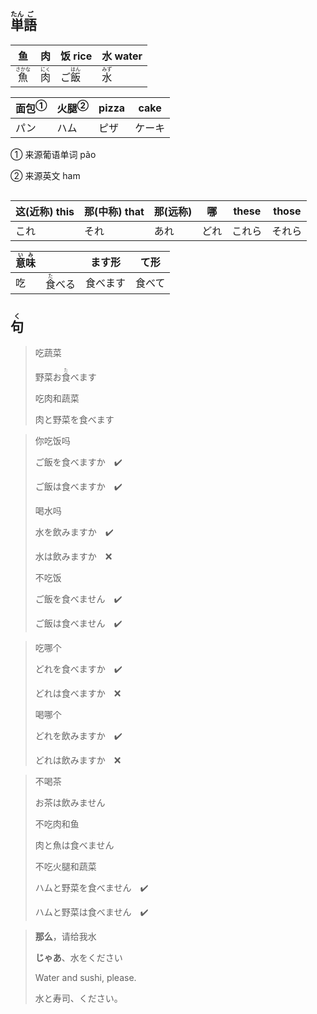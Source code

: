 ## <ruby><rb>単</rb><rt>たん</rt></ruby><ruby><rb>語</rb><rt>ご</rt></ruby>

| 鱼                             | 肉                           | 饭 rice                        | 水 water                     |
| ------------------------------ | ---------------------------- | ------------------------------ | ---------------------------- |
| <ruby>魚<rt>さかな</rt></ruby> | <ruby>肉<rt>にく</rt></ruby> | ご<ruby>飯<rt>はん</rt></ruby> | <ruby>水<rt>みず</rt></ruby> |

| <a>面包</a><sup>①</sup> | <a>火腿</a><sup>②</sup> | pizza | cake   |
| ----------------------- | ----------------------- | ----- | ------ |
| パン                    | ハム                    | ピザ  | ケーキ |

① 来源葡语单词 pão

② 来源英文 ham

## 

| 这(近称) this | 那(中称) that | 那(远称) | 哪   | these  | those  |
| ------------- | ------------- | -------- | ---- | ------ | ------ |
| これ          | それ          | あれ     | どれ | これら | それら |

| <ruby>意<rt>い</rt>味<rt>み</rt></ruby> |                                | ます形   | て形   |
| --------------------------------------- | ------------------------------ | -------- | ------ |
| 吃                                      | <ruby>食<rt>た</rt></ruby>べる | 食べます | 食べて |

## <ruby><rb>句</rb><rt>く</rt></ruby>

> 吃蔬菜
> 
> 野菜お<ruby><rb>食</rb><rt>た</rt></ruby>べます
> 
> 吃肉和蔬菜
> 
> 肉と野菜を食べます

> 你吃饭吗
>
> ご飯を食べますか　✔️
>
> ご飯は食べますか　✔️
>
> 喝水吗
>
> 水を飲みますか　✔️
>
> 水は飲みますか　❌
>
> 不吃饭
>
> ご飯を食べません　✔️
>
> ご飯は食べません　✔️

> 吃哪个
> 
> どれを食べますか　✔️
> 
> どれは食べますか　❌
> 
> 喝哪个
> 
> どれを飲みますか　✔️
> 
> どれは飲みますか　❌

> 不喝茶
>
> お茶は飲みません
>
> 不吃肉和鱼
>
> 肉と魚は食べません
>
> 不吃火腿和蔬菜
>
> ハムと野菜を食べません　✔️
>
> ハムと野菜は食べません　✔️

> **那么**，请给我水
>
> **じゃあ**、水をください
>
> Water and sushi, please.
>
> 水と寿司、ください。